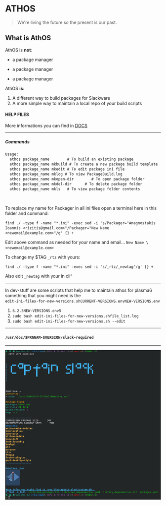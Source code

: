 # ATHOS

> We're living the future so the present is our past.

## What is AthOS

AthOS is **not**:

* a package manager
- a package manager
+ a package manager

AthOS **is**:

1.  A different way to build packages for Slackware
2.  A more simple way to maintain a local repo of your build scripts

#### HELP FILES

More informations you can find in [DOCS](https://github.com/rizitis/PLASMA_WORLD/tree/main/AthOS/DOCS)

- - -
##### Commands

```
Usage:
  athos package_name        # To build an existing package
  athos package_name mkbuild # To create a new package build template
  athos package_name mkedit # To edit package ini file
  athos package_name mklog # To view PackageBuild.log
  athos packane_name mkopen-dir        # To open package folder
  athos package_name mkdel-dir      # To delete package folder
  athos package_name mkls   # To view package folder contents

  
```
To replace my name for Packager in all ini files open a terminal here in this
folder and command:

```
find ./ -type f -name "*.ini" -exec sed -i 's/Packager="Anagnostakis Ioannis <rizitis@gmail.com>"/Packager="New Name <newemail@example.com>"/g' {} +
```
Edit above command as needed for your name and email... `New Name
\<newemail@example.com>`

To change my $TAG `_rtz` with yours:

```
find ./ -type f -name "*.ini" -exec sed -i 's/_rtz/_newtag"/g' {} +
```
Also edit `_newtag` with your in cli^

- - -
In dev-stuff are some scripts that help me to maintain athos for plasma6
something that you might need is the  
`edit-ini-files-for-new-versions.shCURRENT-VERSIONS.envNEW-VERSIONS.env` 

1.  `6.2.5NEW-VERSIONS.env5`
2.  `sudo bash edit-ini-files-for-new-versions.shfile_list.log`
3.  `sudo bash edit-ini-files-for-new-versions.sh --edit`

- - -
#### `/usr/doc/$PRGNAM-$VERSION/slack-required`       

> 

- - -
![image](./cptn.png)


